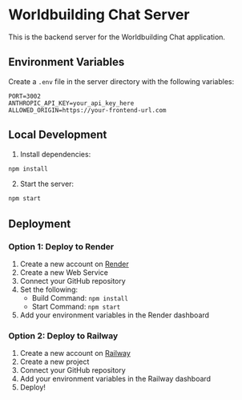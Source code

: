 # Worldbuilding Chat Server

This is the backend server for the Worldbuilding Chat application.

## Environment Variables

Create a `.env` file in the server directory with the following variables:

```env
PORT=3002
ANTHROPIC_API_KEY=your_api_key_here
ALLOWED_ORIGIN=https://your-frontend-url.com
```

## Local Development

1. Install dependencies:
```bash
npm install
```

2. Start the server:
```bash
npm start
```

## Deployment

### Option 1: Deploy to Render

1. Create a new account on [Render](https://render.com)
2. Create a new Web Service
3. Connect your GitHub repository
4. Set the following:
   - Build Command: `npm install`
   - Start Command: `npm start`
5. Add your environment variables in the Render dashboard

### Option 2: Deploy to Railway

1. Create a new account on [Railway](https://railway.app)
2. Create a new project
3. Connect your GitHub repository
4. Add your environment variables in the Railway dashboard
5. Deploy! 